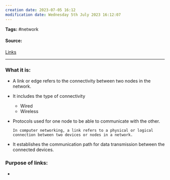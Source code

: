 ```yaml
---
creation date: 2023-07-05 16:12
modification date: Wednesday 5th July 2023 16:12:07
---
```


**Tags:** #network 

#### Source:
[Links](https://www.freetimelearning.com/software-interview-questions-and-answers.php?What-are-nodes-and-links?&id=5743)

--------------------------------------

### What it is:

* A link or edge refers to the connectivity between two nodes in the network.
* It includes the type of connectivity
	* Wired
	* Wireless
* Protocols used for one node to be able to communicate with the other.
	
	`In computer networking, a link refers to a physical or logical connection between two devices or nodes in a network.`

* It establishes the communication path for data transmission between the connected devices.

### Purpose of links:

* 

